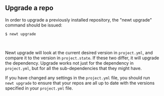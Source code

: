 ## Upgrade a repo

In order to upgrade a previously installed repository, the "newt upgrade" command should be issued:

```
$ newt upgrade
```

<br>

Newt upgrade will look at the current desired version in `project.yml`, 
and compare it to the version in `project.state`.  If these two differ, it 
will upgrade the dependency.  Upgrade works not just for the dependency 
in `project.yml`, but for all the sub-dependencies that they might have.

If you have changed any settings in the `project.yml` file, you should run 
`newt upgrade` to ensure that your repos are all up to date with the versions 
specified in your `project.yml` file.
